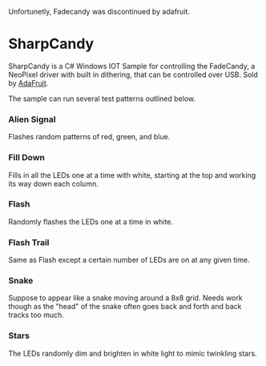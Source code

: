 
Unfortunetly, Fadecandy was discontinued by adafruit. 

# SharpCandy
SharpCandy is a C# Windows IOT Sample for controlling the FadeCandy, a NeoPixel driver with built in dithering, that can be controlled over USB. Sold by <a href="https://www.adafruit.com/product/1689">AdaFruit</a>.

The sample can run several test patterns outlined below.

### Alien Signal
Flashes random patterns of red, green, and blue.

### Fill Down
Fills in all the LEDs one at a time with white, starting at the top and working its way down each column.

### Flash
Randomly flashes the LEDs one at a time in white.

### Flash Trail
Same as Flash except a certain number of LEDs are on at any given time.

### Snake
Suppose to appear like a snake moving around a 8x8 grid. Needs work though as the "head" of the snake often goes back and forth and back tracks too much.

### Stars
The LEDs randomly dim and brighten in white light to mimic twinkling stars.
